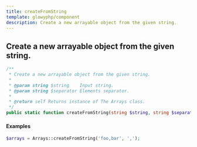 ```yaml
---
title: createFromString
template: glowyphp/component
description: Create a new arrayable object from the given string.
---
```


<h2 class="font-normal text-lg">
Create a new arrayable object from the given string.
</h2>

```php
/**
 * Create a new arrayable object from the given string.
 *
 * @param string $string    Input string.
 * @param string $separator Elements separator.
 *
 * @return self Returns instance of The Arrays class.
 */
public static function createFromString(string $string, string $separator): self
```

#### Examples

```php
$arrays = Arrays::createFromString('foo,bar', ',');
```
